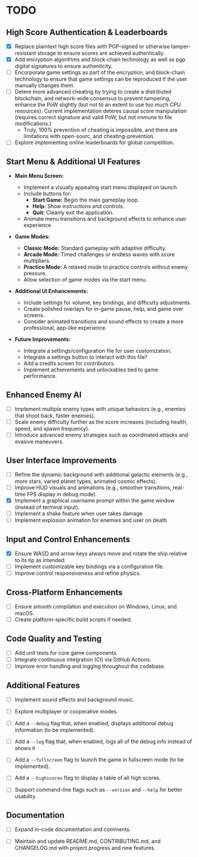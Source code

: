 # TODO

## High Score Authentication & Leaderboards

- [X] Replace plaintext high score files with PGP-signed or otherwise tamper-resistant storage to ensure scores are achieved authentically.
- [X] Add encryption algorithms and block-chain technology as well as pgp digital signatures to ensure authenticity.
- [ ] Encorporate game settings as part of the encryption, and block-chain technology to ensure that game settings can be reproduced if the user manually changes them.
- [ ] Detere more advanced cheating by trying to create a distributed blockchain, and network-wide consensus to prevent tampering, enhance the PoW slightly (but not to an extent to use too much CPU resources). Current implementation deteres causal score manipulation (requires correct signature and valid PoW, but not immune to file modifications.) 
    - Truly, 100% prevention of cheating is impossible, and there are limitations with open-sourc, and cheating-prevention.  
- [ ] Explore implementing online leaderboards for global competition.

## Start Menu & Additional UI Features

- **Main Menu Screen:**
  - Implement a visually appealing start menu displayed on launch.
  - Include buttons for:
    - **Start Game:** Begin the main gameplay loop.
    - **Help:** Show instructions and controls.
    - **Quit:** Cleanly exit the application.
  - Animate menu transitions and background effects to enhance user experience.

- **Game Modes:**
  - **Classic Mode:** Standard gameplay with adaptive difficulty.
  - **Arcade Mode:** Timed challenges or endless waves with score multipliers.
  - **Practice Mode:** A relaxed mode to practice controls without enemy pressure.
  - Allow selection of game modes via the start menu.

- **Additional UI Enhancements:**
  - Include settings for volume, key bindings, and difficulty adjustments.
  - Create polished overlays for in-game pause, help, and game over screens.
  - Consider animated transitions and sound effects to create a more professional, app-like experience.

- **Future Improvements:**
  - Integrate a settings/configuration file for user customization.
  - Integrate a settings button to interact with this file?
  - Add a credits screen for contributors.
  - Implement achievements and unlockables tied to game performance.


## Enhanced Enemy AI

- [ ] Implement multiple enemy types with unique behaviors (e.g., enemies that shoot back, faster enemies).
- [ ] Scale enemy difficulty further as the score increases (including health, speed, and spawn frequency).
- [ ] Introduce advanced enemy strategies such as coordinated attacks and evasive maneuvers.

## User Interface Improvements

- [ ] Refine the dynamic background with additional galactic elements (e.g., more stars, varied planet types, animated cosmic effects).
- [ ] Improve HUD visuals and animations (e.g., smoother transitions, real-time FPS display in debug mode).
- [X] Implement a graphical username prompt within the game window (instead of terminal input).
- [ ] Implement a shake feature when user takes damage
- [ ] Implement explosion animation for enemies and user on death

## Input and Control Enhancements

- [X] Ensure WASD and arrow keys always move and rotate the ship relative to its tip as intended.
- [ ] Implement customizable key bindings via a configuration file.
- [ ] Improve control responsiveness and refine physics.

## Cross-Platform Enhancements

- [ ] Ensure smooth compilation and execution on Windows, Linux, and macOS.
- [ ] Create platform-specific build scripts if needed.

## Code Quality and Testing

- [ ] Add unit tests for core game components.
- [ ] Integrate continuous integration (CI) via GitHub Actions.
- [ ] Improve error handling and logging throughout the codebase.

## Additional Features

- [ ] Implement sound effects and background music.
- [ ] Explore multiplayer or cooperative modes.
- [ ] Add a `--debug` flag that, when enabled, displays additional debug information (to be implemented).
- [ ] Add a `--log` flag that, when enabled, logs all of the debug info instead of shows it
- [ ] Add a `--fullscreen` flag to launch the game in fullscreen mode (to be implemented).
- [ ] Add a `--highscores` flag to display a table of all high scores.
- [ ] Support command-line flags such as `--version` and `--help` for better usability.



## Documentation

- [ ] Expand in-code documentation and comments.
- [ ] Maintain and update README.md, CONTRIBUTING.md, and CHANGELOG.md with project progress and new features.

